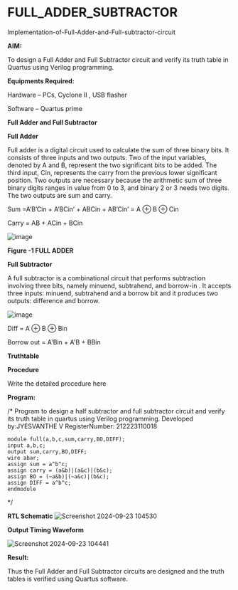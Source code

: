 # FULL_ADDER_SUBTRACTOR

Implementation-of-Full-Adder-and-Full-subtractor-circuit

**AIM:**

To design a Full Adder and Full Subtractor circuit and verify its truth table in Quartus using Verilog programming.

**Equipments Required:**

Hardware – PCs, Cyclone II , USB flasher

Software – Quartus prime

**Full Adder and Full Subtractor**

**Full Adder**

Full adder is a digital circuit used to calculate the sum of three binary bits. It consists of three inputs and two outputs. Two of the input variables, denoted by A and B, represent the two significant bits to be added. The third input, Cin, represents the carry from the previous lower significant position. Two outputs are necessary because the arithmetic sum of three binary digits ranges in value from 0 to 3, and binary 2 or 3 needs two digits. The two outputs are sum and carry.

Sum =A’B’Cin + A’BCin’ + ABCin + AB’Cin’ = A ⊕ B ⊕ Cin 

Carry = AB + ACin + BCin

![image](https://github.com/naavaneetha/FULL_ADDER_SUBTRACTOR/assets/154305477/0f30ba51-5ffb-4198-845f-18e054f675e7)

**Figure -1 FULL ADDER**

**Full Subtractor**

A full subtractor is a combinational circuit that performs subtraction involving three bits, namely minuend, subtrahend, and borrow-in . It accepts three inputs: minuend, subtrahend and a borrow bit and it produces two outputs: difference and borrow.

![image](https://github.com/naavaneetha/FULL_ADDER_SUBTRACTOR/assets/154305477/02b24f51-ab51-4304-9ad6-7b81ffc1ead5)

Diff = A ⊕ B ⊕ Bin 

Borrow out = A'Bin + A'B + BBin

**Truthtable**

**Procedure**

Write the detailed procedure here

**Program:**

/* Program to design a half subtractor and full subtractor circuit and verify its truth table in quartus using Verilog programming. 
Developed by:JYESVANTHE V
RegisterNumber: 212223110018
```
module full(a,b,c,sum,carry,BO,DIFF);
input a,b,c;
output sum,carry,BO,DIFF;
wire abar;
assign sum = a^b^c;
assign carry = (a&b)|(a&c)|(b&c);
assign BO = (~a&b)|(~a&c)|(b&c);
assign DIFF = a^b^c;
endmodule
```
*/

**RTL Schematic**
![Screenshot 2024-09-23 104530](https://github.com/user-attachments/assets/29f38d65-73f3-4660-aa2b-873c3639a7a5)


**Output Timing Waveform**

![Screenshot 2024-09-23 104441](https://github.com/user-attachments/assets/bee1e3a8-ffc4-4a70-b86f-ca38e497f4b5)


**Result:**

Thus the Full Adder and Full Subtractor circuits are designed and the truth tables is verified using Quartus software.



